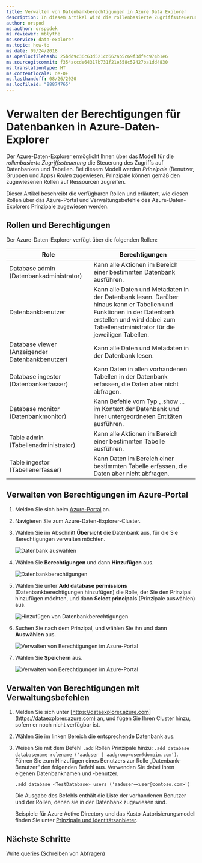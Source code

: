 ```yaml
---
title: Verwalten von Datenbankberechtigungen in Azure Data Explorer
description: In diesem Artikel wird die rollenbasierte Zugriffssteuerung für Datenbanken und Tabellen in Azure-Daten-Explorer beschrieben.
author: orspod
ms.author: orspodek
ms.reviewer: mblythe
ms.service: data-explorer
ms.topic: how-to
ms.date: 09/24/2018
ms.openlocfilehash: 25bdd9c36c63d521cd662ab5c69f3dfec974b1e6
ms.sourcegitcommit: f354accde64317b731f21e558c52427ba1dd4830
ms.translationtype: HT
ms.contentlocale: de-DE
ms.lasthandoff: 08/26/2020
ms.locfileid: "88874765"
---
```

# <a name="manage-azure-data-explorer-database-permissions"></a>Verwalten der Berechtigungen für Datenbanken in Azure-Daten-Explorer

Der Azure-Daten-Explorer ermöglicht Ihnen über das Modell für die *rollenbasierte Zugriffssteuerung* die Steuerung des Zugriffs auf Datenbanken und Tabellen. Bei diesem Modell werden *Prinzipale* (Benutzer, Gruppen und Apps) *Rollen* zugewiesen. Prinzipale können gemäß den zugewiesenen Rollen auf Ressourcen zugreifen.

Dieser Artikel beschreibt die verfügbaren Rollen und erläutert, wie diesen Rollen über das Azure-Portal und Verwaltungsbefehle des Azure-Daten-Explorers Prinzipale zugewiesen werden.

## <a name="roles-and-permissions"></a>Rollen und Berechtigungen

Der Azure-Daten-Explorer verfügt über die folgenden Rollen:

|Role                       |Berechtigungen                                                                        |
|---------------------------|-----------------------------------------------------------------------------------|
|Database admin (Datenbankadministrator)             |Kann alle Aktionen im Bereich einer bestimmten Datenbank ausführen.|
|Datenbankbenutzer              |Kann alle Daten und Metadaten in der Datenbank lesen. Darüber hinaus kann er Tabellen und Funktionen in der Datenbank erstellen und wird dabei zum Tabellenadministrator für die jeweiligen Tabellen.|
|Database viewer (Anzeigender Datenbankbenutzer)            |Kann alle Daten und Metadaten in der Datenbank lesen.|
|Database ingestor (Datenbankerfasser)          |Kann Daten in allen vorhandenen Tabellen in der Datenbank erfassen, die Daten aber nicht abfragen.|
|Database monitor (Datenbankmonitor)           |Kann Befehle vom Typ „.show ... im Kontext der Datenbank und ihrer untergeordneten Entitäten ausführen.|
|Table admin (Tabellenadministrator)                |Kann alle Aktionen im Bereich einer bestimmten Tabelle ausführen. |
|Table ingestor (Tabellenerfasser)             |Kann Daten im Bereich einer bestimmten Tabelle erfassen, die Daten aber nicht abfragen.|

## <a name="manage-permissions-in-the-azure-portal"></a>Verwalten von Berechtigungen im Azure-Portal

1. Melden Sie sich beim [Azure-Portal](https://portal.azure.com/) an.

1. Navigieren Sie zum Azure-Daten-Explorer-Cluster.

1. Wählen Sie im Abschnitt **Übersicht** die Datenbank aus, für die Sie Berechtigungen verwalten möchten.

    ![Datenbank auswählen](media/manage-database-permissions/select-database.png)

1. Wählen Sie **Berechtigungen** und dann **Hinzufügen** aus.

    ![Datenbankberechtigungen](media/manage-database-permissions/database-permissions.png)

1. Wählen Sie unter **Add database permissions** (Datenbankberechtigungen hinzufügen) die Rolle, der Sie den Prinzipal hinzufügen möchten, und dann **Select principals** (Prinzipale auswählen) aus.

    ![Hinzufügen von Datenbankberechtigungen](media/manage-database-permissions/add-permission.png)

1. Suchen Sie nach dem Prinzipal, und wählen Sie ihn und dann **Auswählen** aus.

    ![Verwalten von Berechtigungen im Azure-Portal](media/manage-database-permissions/new-principals.png)

1. Wählen Sie **Speichern** aus.

    ![Verwalten von Berechtigungen im Azure-Portal](media/manage-database-permissions/save-permission.png)

## <a name="manage-permissions-with-management-commands"></a>Verwalten von Berechtigungen mit Verwaltungsbefehlen

1. Melden Sie sich unter [https://dataexplorer.azure.com](https://dataexplorer.azure.com) an, und fügen Sie Ihren Cluster hinzu, sofern er noch nicht verfügbar ist.

1. Wählen Sie im linken Bereich die entsprechende Datenbank aus.

1. Weisen Sie mit dem Befehl `.add` Rollen Prinzipale hinzu: `.add database databasename rolename ('aaduser | aadgroup=user@domain.com')`. Führen Sie zum Hinzufügen eines Benutzers zur Rolle „Datenbank-Benutzer“ den folgenden Befehl aus. Verwenden Sie dabei Ihren eigenen Datenbanknamen und -benutzer.

    ```Kusto
    .add database <TestDatabase> users ('aaduser=<user@contoso.com>')
    ```

    Die Ausgabe des Befehls enthält die Liste der vorhandenen Benutzer und der Rollen, denen sie in der Datenbank zugewiesen sind.
    
    Beispiele für Azure Active Directory und das Kusto-Autorisierungsmodell finden Sie unter [Prinzipale und Identitätsanbieter](kusto/management/access-control/principals-and-identity-providers.md).

## <a name="next-steps"></a>Nächste Schritte

[Write queries](write-queries.md) (Schreiben von Abfragen)
